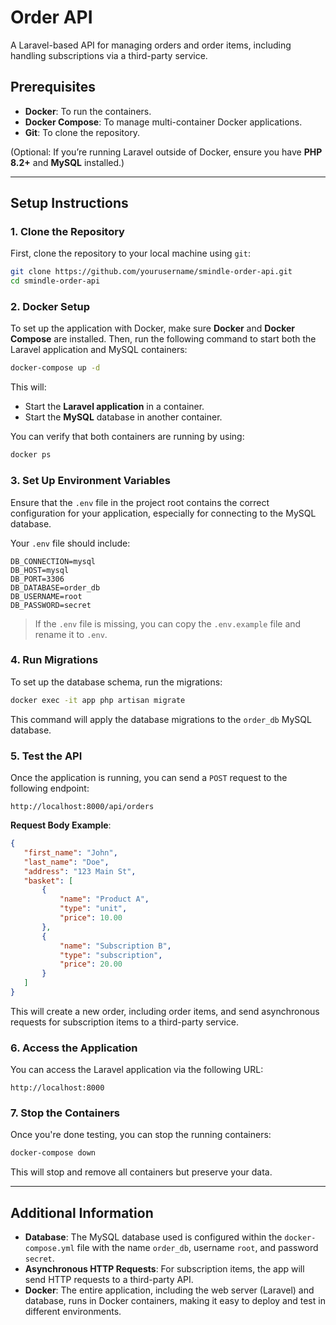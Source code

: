 # Order API

A Laravel-based API for managing orders and order items, including handling subscriptions via a third-party service.

## Prerequisites

- **Docker**: To run the containers.
- **Docker Compose**: To manage multi-container Docker applications.
- **Git**: To clone the repository.

(Optional: If you’re running Laravel outside of Docker, ensure you have **PHP 8.2+** and **MySQL** installed.)

---

## Setup Instructions

### 1. Clone the Repository

First, clone the repository to your local machine using `git`:

```bash
git clone https://github.com/yourusername/smindle-order-api.git
cd smindle-order-api
```

### 2. Docker Setup

To set up the application with Docker, make sure **Docker** and **Docker Compose** are installed. Then, run the following command to start both the Laravel application and MySQL containers:

```bash
docker-compose up -d
```

This will:
- Start the **Laravel application** in a container.
- Start the **MySQL** database in another container.

You can verify that both containers are running by using:

```bash
docker ps
```

### 3. Set Up Environment Variables

Ensure that the `.env` file in the project root contains the correct configuration for your application, especially for connecting to the MySQL database.

Your `.env` file should include:

```env
DB_CONNECTION=mysql
DB_HOST=mysql
DB_PORT=3306
DB_DATABASE=order_db
DB_USERNAME=root
DB_PASSWORD=secret
```

> If the `.env` file is missing, you can copy the `.env.example` file and rename it to `.env`.

### 4. Run Migrations

To set up the database schema, run the migrations:

```bash
docker exec -it app php artisan migrate
```

This command will apply the database migrations to the `order_db` MySQL database.

### 5. Test the API

Once the application is running, you can send a `POST` request to the following endpoint:

```
http://localhost:8000/api/orders
```

**Request Body Example**:

```json
{
   "first_name": "John",
   "last_name": "Doe",
   "address": "123 Main St",
   "basket": [
       {
           "name": "Product A",
           "type": "unit",
           "price": 10.00
       },
       {
           "name": "Subscription B",
           "type": "subscription",
           "price": 20.00
       }
   ]
}
```

This will create a new order, including order items, and send asynchronous requests for subscription items to a third-party service.

### 6. Access the Application

You can access the Laravel application via the following URL:

```
http://localhost:8000
```

### 7. Stop the Containers

Once you're done testing, you can stop the running containers:

```bash
docker-compose down
```

This will stop and remove all containers but preserve your data.

---

## Additional Information

- **Database**: The MySQL database used is configured within the `docker-compose.yml` file with the name `order_db`, username `root`, and password `secret`.
- **Asynchronous HTTP Requests**: For subscription items, the app will send HTTP requests to a third-party API.
- **Docker**: The entire application, including the web server (Laravel) and database, runs in Docker containers, making it easy to deploy and test in different environments.
